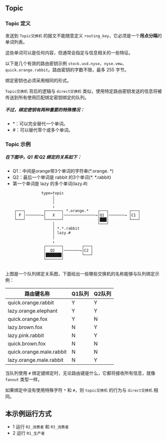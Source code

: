 ## Topic

### Topic 定义

发送到 `Topic交换机` 的报文不能随意定义 `routing_key`，它必须是一个**用点分隔**的单词列表。

这些单词可以是任何内容，但通常会指定与信息相关的一些特征。

以下是几个有效的路由密钥示例 `stock.usd.nyse`、`nyse.vmw`、`quick.orange.rabbit`。路由密钥的字数不限，最多 255 字节。

绑定密钥也必须采用相同的形式。

`Topic交换机` 背后的逻辑与 `direct交换机` 类似，使用特定路由密钥发送的信息将被传送到所有使用匹配绑定密钥绑定的队列。

##### 不过，绑定密钥有两种重要的特殊情况：

- *：可以完全替代一个单词。
- #：可以替代零个或多个单词。

### Topic 示例

##### 在下图中，Q1 和 Q2 绑定的关系如下：

- Q1：中间是orange带3个单词的字符串(*.orange. *)
- Q2：最后一个单词是 rabbit 的3个单词(*. *.rabbit)
- 第一个单词是 lazy 的多个单词(lazy.#)

```
                type=topic
                     │
                     │
                     ↓
    ┌───┐        ┌───────┐ *.orange.*    ┌───┐         ┌───┐
    │ P │───────→│   X   │──────────────→│Q1 │───────→ │C1 │
    └───┘        └───────┘               │███│         └───┘
                     │                   └───┘
                     │ *.*.rabbit
                     │ lazy.#
                     │
                     ↓
                 ┌───────┐        ┌───┐
                 │  Q2   │───────→│C2 │
                 │███████│        └───┘
                 └───────┘
                 
```

上图是一个队列绑定关系图，下面给出一些哪些交换机的名称能够与队列绑定示例：

| 路由键名称                 | Q1队列  | Q2队列 |
| ------------------------ | ------ | ------ |
| quick.orange.rabbit      | Y      | Y      |
| lazy.orange.elephant     | Y      | Y      |
| quick.orange.fox         | Y      | N      |
| lazy.brown.fox           | N      | Y      |
| lazy.pink.rabbit         | N      | Y      |
| quick.brown.fox          | N      | N      |
| quick.orange.male.rabbit | N      | N      |
| lazy.orange.male.rabbit  | N      | Y      |

当队列使用 `#` 绑定键绑定时，无论路由键是什么，它都将接收所有信息，就像 `fanout` 类型一样。

如果绑定中没有使用特殊字符 `*` 和 `#`，则 `topic交换机` 的行为与 `direct交换机` 相同。

## 本示例运行方式

* 1 运行 `R2_消费者` 和 `R3_消费者`
* 2 运行 `R1_生产者`
